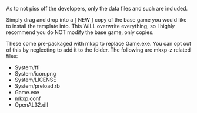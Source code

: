As to not piss off the developers, only the data files and such are included.

Simply drag and drop into a [ NEW ] copy of the base game you would like to install the template into.
This WILL overwrite everything, so I highly recommend you do NOT modify the base game, only copies.

These come pre-packaged with mkxp to replace Game.exe. You can opt out of this by neglecting to add it to the folder.
The following are mkxp-z related files:
- System/ffi
- System/icon.png
- System/LICENSE
- System/preload.rb
- Game.exe
- mkxp.conf
- OpenAL32.dll